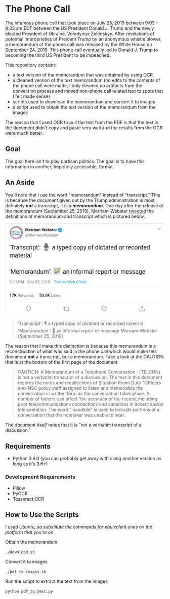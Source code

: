 # The Phone Call

The infamous phone call that took place on July 25, 2019 between 9:03 - 9:33
am EDT between the US President Donald J. Trump and the newly elected President
of Ukraine, Volodymyr Zelenskyy. After revelations of potential improprieties
of Preident Trump by an anonymous whistle blower, a memorandum of the phone call
was released by the White House on September 24, 2019. This phone call
eventually led to Donald J. Trump to becoming the third US President to be
impeached.

This repository contains
- a text version of the memorandum that was obtained by using OCR
- a cleaned version of the text memorandum (no edits to the contents of the
  phone call were made, I only cleaned up artifacts from the conversion process
  and moved non-phone call related text to spots that I felt made sense)
- scripts used to download the memorandum and convert it to images
- a script used to obtain the text version of the memorandum from the images

The reason that I used OCR to pull the text from the PDF is that the text in
the document didn't copy and paste very well and the results from the OCR were
much better.

## Goal

The goal here isn't to play partisan politics. The goal is to have this
information in another, hopefully accessible, format.

## An Aside

You'll note that I use the word "memorandum" instead of "transcript." This is
because the document given out by the Trump administration is most definitely
***not*** a transcript, it is a ***memorandum***. One day after the release of
the memorandum (September 25, 2019), Merriam-Webster
[tweeted](https://twitter.com/MerriamWebster/status/1176864243867619334) the
definitions of memorandum and transcript which is pictured below.

![Merriam-Websert definitions tweet](doc/img/merriam-webster-tweet.png)

> 'Transcript': 🎙 a typed copy of dictated or recorded material
> 'Memorandum': 📝 an informal report or message
> Merriam-Webster (September 25, 2019)

The reason that I make this distinction is because this memorandum is a
reconstruction of what was said in the phone call which would make this
document **not** a transcript, but a memorandum. Take a look at the CAUTION
that is at the bottom of the first page of the document

> CAUTION: A Memorandum of a Telephone Conversation.· (TELCON) is not a verbatim
transcript of a discussion. The text in this document records the notes and
recollections of Situation Room Duty "Officers and-NSC policy staff assigned to
listen and memorialize the conversation in written form as the conversation
takes place. A number of factors can affect 'the accuracy of the record,
including poor telecommunications connections and variations in accent and/or
interpretation. The word "inaudible" is used to indicate portions of a
conversation that the notetaker was unable to hear.

The document *itself* notes that it is "not a verbatim transcript of a
discussion."

## Requirements

- Python 3.8.0 (you can probably get away with using another version as long as
  it's 3.6+)

### Development Requirements

- Pillow
- PyOCR
- Tesseract OCR

## How to Use the Scripts

*I used Ubuntu, so substitute the commands for equivalent ones on the platform
that you're on.*

Obtain the memorandum

`./download.sh`

Convert it to images

`./pdf_to_images.sh`

Run the script to extract the text from the images

`python pdf_to_text.py`

